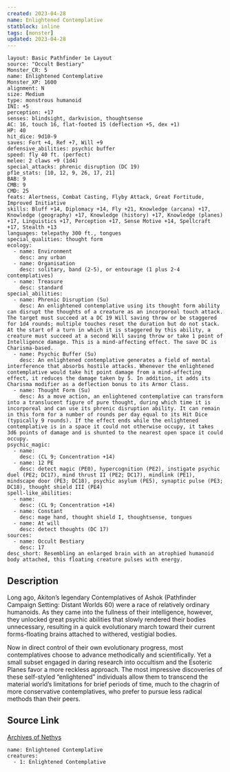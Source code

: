 ```yaml
---
created: 2023-04-28
name: Enlightened Contemplative
statblock: inline
tags: [monster]
updated: 2023-04-28
---
```

```statblock
layout: Basic Pathfinder 1e Layout
source: "Occult Bestiary"
Monster_CR: 5
name: Enlightened Contemplative
Monster_XP: 1600
alignment: N
size: Medium
type: monstrous humanoid
INI: +5
perception: +17
senses: blindsight, darkvision, thoughtsense
AC: 16, touch 16, flat-footed 15 (deflection +5, dex +1)
HP: 40
hit_dice: 9d10-9
saves: Fort +4, Ref +7, Will +9
defensive_abilities: psychic buffer
speed: fly 40 ft. (perfect)
melee: 2 claws +9 (1d4)
special_attacks: phrenic disruption (DC 19)
pf1e_stats: [10, 12, 9, 26, 17, 21]
BAB: 9
CMB: 9
CMD: 25
feats: Alertness, Combat Casting, Flyby Attack, Great Fortitude, Improved Initiative
skills: Bluff +14, Diplomacy +14, Fly +21, Knowledge (arcana) +17, Knowledge (geography) +17, Knowledge (history) +17, Knowledge (planes) +17, Linguistics +17, Perception +17, Sense Motive +14, Spellcraft +17, Stealth +13
languages: telepathy 300 ft., tongues
special_qualities: thought form
ecology:
  - name: Environment
    desc: any urban
  - name: Organisation
    desc: solitary, band (2-5), or entourage (1 plus 2-4 contemplatives)
  - name: Treasure
    desc: standard
special_abilities:
  - name: Phrenic Disruption (Su)
    desc: An enlightened contemplative using its thought form ability can disrupt the thoughts of a creature as an incorporeal touch attack. The target must succeed at a DC 19 Will saving throw or be staggered for 1d4 rounds; multiple touches reset the duration but do not stack. At the start of a turn in which it is staggered by this ability, a creature must succeed at a second Will saving throw or take 1 point of Intelligence damage. This is a mind-affecting effect. The save DC is Charisma-based.
  - name: Psychic Buffer (Su)
    desc: An enlightened contemplative generates a field of mental interference that absorbs hostile attacks. Whenever the enlightened contemplative would take hit point damage from a mind-affecting effect, it reduces the damage taken by 5. In addition, it adds its Charisma modifier as a deflection bonus to its Armor Class.
  - name: Thought Form (Su)
    desc: As a move action, an enlightened contemplative can transform into a translucent figure of pure thought, during which time it is incorporeal and can use its phrenic disruption ability. It can remain in this form for a number of rounds per day equal to its Hit Dice (typically 9 rounds). If the effect ends while the enlightened contemplative is in a space it could not otherwise occupy, it takes 3d6 points of damage and is shunted to the nearest open space it could occupy.
psychic_magic:
  - name:
    desc: (CL 9; Concentration +14)
  - name: 12 PE
    desc: detect magic (PE0), hypercognition (PE2), instigate psychic duel (PE2; DC17), mind thrust II (PE2; DC17), mindlink (PE1), mindscape door (PE3; DC18), psychic asylum (PE5), synaptic pulse (PE3; DC18), thought shield III (PE4)
spell-like_abilities:
  - name:
    desc: (CL 9; Concentration +14)
  - name: Constant
    desc: mage hand, thought shield I, thoughtsense, tongues
  - name: At will
    desc: detect thoughts (DC 17)
sources:
  - name: Occult Bestiary
    desc: 17
desc_short: Resembling an enlarged brain with an atrophied humanoid body attached, this floating creature pulses with energy.
```
## Description
Long ago, Akiton’s legendary Contemplatives of Ashok (Pathfinder Campaign Setting: Distant Worlds 60) were a race of relatively ordinary humanoids. As they came into the fullness of their intelligence, however, they unlocked great psychic abilities that slowly rendered their bodies unnecessary, resulting in a quick evolutionary march toward their current forms-floating brains attached to withered, vestigial bodies.

Now in direct control of their own evolutionary progress, most contemplatives choose to advance methodically and scientifically. Yet a small subset engaged in daring research into occultism and the Esoteric Planes favor a more reckless approach. The most impressive discoveries of these self-styled “enlightened” individuals allow them to transcend the material world’s limitations for brief periods of time, much to the chagrin of more conservative contemplatives, who prefer to pursue less radical methods than their peers.
## Source Link
[Archives of Nethys](https://aonprd.com/MonsterDisplay.aspx?ItemName=Enlightened%20Contemplative)
```encounter-table
name: Enlightened Contemplative
creatures:
  - 1: Enlightened Contemplative
```
